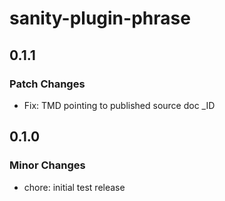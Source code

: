 # sanity-plugin-phrase

## 0.1.1

### Patch Changes

- Fix: TMD pointing to published source doc \_ID

## 0.1.0

### Minor Changes

- chore: initial test release
